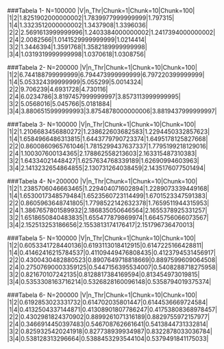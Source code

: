 
###Tabela 1- N=100000
|V|n_Thr|Chunk=1|Chunk=10|Chunk=100|
|1|2|1.8251902000000002|1.7839977999999999|1.797315|
|1|4|1.3323512000000002|1.3437908|1.3396036|
|2|2|2.5691613999999996|1.2403384000000002|1.2417394000000002|
|2|4|2.0082566|1.0141529999999999|1.0214414|
|3|2|1.3446394|1.3591768|1.3582189999999998|
|3|4|1.0319319999999998|1.0370618|1.0308756|

###Tabela 2- N=200000
|V|n_Thr|Chunk=1|Chunk=10|Chunk=100|
|1|2|6.744188799999999|6.794473999999999|6.797220399999999|
|1|4|5.053324399999999|5.055299|5.0014324|
|2|2|9.706239|4.6931728|4.730116|
|2|4|6.0234786|3.8197457999999997|3.8573113999999995|
|3|2|5.0568016|5.045766|5.0181884|
|3|4|3.8806515999999993|3.8754878000000006|3.8819437999999997|

###Tabela 3- N=100000
|V|n_Thr|Chunk=1|Chunk=10|Chunk=100|
|1|2|1.2106683456880272|1.238622603682583|1.2294450332857623|
|1|4|1.6584966486313815|1.6443779790723374|1.6495178125827668|
|2|2|0.8600860965761046|1.7815299437637337|1.7795199218129016|
|2|4|1.100307600134365|2.178862558213603|2.163315487310383|
|3|2|1.64334021448427|1.6257634768339189|1.62690994603963|
|3|4|2.1413232654864855|2.130731264038459|2.1435176077501494|

###Tabela 4- N=200000
|V|n_Thr|Chunk=1|Chunk=10|Chunk=100|
|1|2|1.2385706046663465|1.229404071602894|1.2289073339449168|
|1|4|1.6530017348579484|1.6523560723114499|1.6701523347591383|
|2|2|0.8605963648741805|1.7798522142632378|1.7659511944315953|
|2|4|1.3867657801589932|2.186835050646564|2.1655378925331257|
|3|2|1.6518650840483835|1.655477879869974|1.6645756066073567|
|3|4|2.152513253186656|2.1553813174176417|2.151796736470013|

###Tabela 5- N=100000
|V|n_Thr|Chunk=1|Chunk=10|Chunk=100|
|1|2|0.6053341728440136|0.6193113018412915|0.6147225166428811|
|1|4|0.41462416215784537|0.41109449476808435|0.4123794531456917|
|2|2|0.4300430482880523|0.8907649718818669|0.8897599609064508|
|2|4|0.27507690003359125|0.5447156395534007|0.5408288718275958|
|3|2|0.821670107242135|0.8128817384169594|0.813454973019815|
|3|4|0.5353308163716214|0.5326828160096148|0.5358794019375374|

###Tabela 6- N=200000
|V|n_Thr|Chunk=1|Chunk=10|Chunk=100|
|1|2|0.6192853023331732|0.614702035801447|0.6144536669724584|
|1|4|0.4132504337144871|0.41308901807786247|0.41753808368978457|
|2|2|0.4302981824370902|0.8899261071316189|0.8829755972157977|
|2|4|0.3466914450397483|0.546708762661641|0.5413844731332814|
|3|2|0.8259325420241918|0.827738939934987|0.8322878033036784|
|3|4|0.538128313296664|0.5388453293544104|0.5379491841175033|
